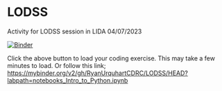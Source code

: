 # LODSS
Activity for LODSS session in LIDA 04/07/2023

[![Binder](https://mybinder.org/badge_logo.svg)](https://mybinder.org/v2/gh/RyanUrquhartCDRC/LODSS/HEAD?labpath=notebooks_Intro_to_Python.ipynb)

Click the above button to load your coding exercise. This may take a few minutes to load.
Or follow this link;
https://mybinder.org/v2/gh/RyanUrquhartCDRC/LODSS/HEAD?labpath=notebooks_Intro_to_Python.ipynb

